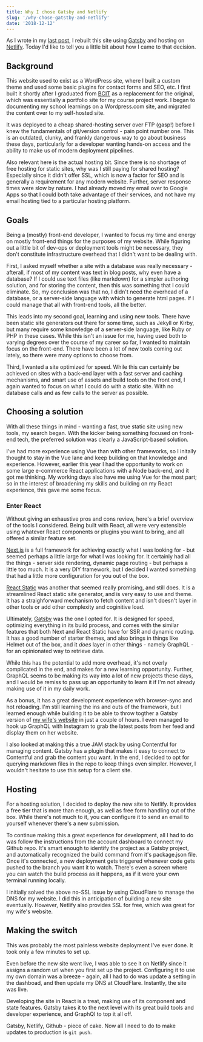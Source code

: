 ```yaml
---
title: Why I chose Gatsby and Netlify
slug: '/why-chose-gatstby-and-netlify'
date: '2018-12-12'
---
```


As I wrote in my [last post](/blog/welcome-to-3-point-oh), I rebuilt this site using [Gatsby](https://www.gatsbyjs.org) and hosting on [Netlify](https://netlify.com). Today I'd like to tell you a little bit about how I came to that decision.

## Background

This website used to exist as a WordPress site, where I built a custom theme and used some basic plugins for contact forms and SEO, etc. I first built it shortly after I graduated from [BCIT](https://www.bcit.ca/study/programs/6490cert) as a replacement for the original, which was essentially a portfolio site for my course project work. I began to documenting my school learnings on a Wordpress.com site, and migrated the content over to my self-hosted site.

It was deployed to a cheap shared-hosting server over FTP (gasp!) before I knew the fundamentals of git/version control - pain point number one. This is an outdated, clunky, and frankly dangerous way to go about business these days, particularly for a developer wanting hands-on access and the ability to make us of modern deployment pipelines.

Also relevant here is the actual hosting bit. Since there is no shortage of free hosting for static sites, why was I still paying for shared hosting?  Especially since it didn't offer SSL, which is now a factor for SEO and is generally a requirement for any modern website. Further, server response times were slow by nature.  I had already moved my email over to Google Apps so that I could both take advantage of their services, and not have my email hosting tied to a particular hosting platform.

## Goals

Being a (mostly) front-end developer, I wanted to focus my time and energy on mostly front-end things for the purposes of my website. While figuring out a little bit of dev-ops or deployment tools might be necessary, they don't constitute infrastructure overhead that I didn't want to be dealing with.

First, I asked myself whether a site with a database was really necessary - afterall, if most of my content was text in blog posts, why even have a database? If I could use text files (like markdown) for a simpler authoring solution, and for storing the content, then this was something that I could eliminate. So, my conclusion was that no, I didn't need the overhead of a database, or a server-side language with which to generate html pages. If I could manage that all with front-end tools, all the better.

This leads into my second goal, learning and using new tools. There have been static site generators out there for some time, such as Jekyll or Kirby, but many require some knowledge of a server-side language, like Ruby or PHP in these cases. While this isn't an issue for me, having used both to varying degrees over the course of my career so far, I wanted to maintain focus on the front-end. There have been a lot of new tools coming out lately, so there were many options to choose from.

Third, I wanted a site optimized for speed. While this can certainly be achieved on sites with a back-end layer with a fast server and caching mechanisms, and smart use of assets and build tools on the front end, I again wanted to focus on what I could do with a static site. With no database calls and as few calls to the server as possible.

## Choosing a solution

With all these things in mind - wanting a fast, true static site using new tools, my search began. With the kicker being something focused on front-end tech, the preferred solution was clearly a JavaScript-based solution.

I've had more experience using Vue than with other frameworks, so I initally thought to stay in the Vue lane and keep building on that knowledge and experience. However, earlier this year I had the opportunity to work on some large e-commerce React applications with a Node back-end, and it got me thinking. My working days also have me using Vue for the most part; so in the interest of broadening my skills and building on my React experience, this gave me some focus.

### Enter React

Without giving an exhaustive pros and cons review, here's a brief overview of the tools I considered. Being built with React, all were very extensible using whatever React components or plugins you want to bring, and all offered a similar feature set.

[Next.js](https://nextjs.org/) is a full framework for achieving exactly what I was looking for - but seemed perhaps a little large for what I was looking for. It certainly had all the things - server side rendering, dynamic page routing - but perhaps a little too much. It is a very DIY framework, but I decided I wanted something that had a little more configuration for you out of the box.

[React Static](https://react-static.js.org/) was another that seemed really promising, and still does. It is a streamlined React static site generator, and is very easy to use and theme. It has a straighforward mechanism to fetch content and isn't doesn't layer in other tools or add other complexity and coginitive load.

Ultimately, [Gatsby](https://www.gatsbyjs.org/) was the one I opted for. It is designed for speed, optimizing everything in its build process, and comes with the similar features that both Next and React Static have for SSR and dynamic routing. It has a good number of starter themes, and also brings in things like Helmet out of the box, and it _does_ layer in other things - namely GraphQL - for an opinionated way to retrieve data.

While this has the potential to add more overhead, it's not overly complicated in the end, and makes for a new learning opportunity. Further, GraphQL seems to be making its way into a lot of new projects these days, and I would be remiss to pass up an opportunity to learn it if I'm not already making use of it in my daily work.

As a bonus, it has a great development experience with browser-sync and hot reloading. I'm still learning the ins and outs of the framework, but I learned enough while building it to be able to throw togther a Gatsby version of [my wife's website](https://katrinadawn.ca/) in just a couple of hours. I even managed to hook up GraphQL with Instagram to grab the latest posts from her feed and display them on her website.

I also looked at making this a true JAM stack by using Contentful for managing content. Gatsby has a plugin that makes it easy to connect to Contentful and grab the content you want. In the end, I decided to opt for querying markdown files in the repo to keep things even simpler. However, I wouldn't hesitate to use this setup for a client site.

## Hosting

For a hosting solution, I decided to deploy the new site to Netlify. It provides a free tier that is more than enough, as well as free form handling out of the box. While there's not much to it, you can configure it to send an email to yourself whenever there's a new submission.

To continue making this a great experience for development, all I had to do was follow the instructions from the account dashboard to connect my Github repo. It's smart enough to identify the project as a Gatsby project, and automatically recognized the build command from it's package.json file. Once it's connected, a new deployment gets triggered whenever code gets pushed to the branch you want it to watch. There's even a screen where you can watch the build process as it happens, as if it were your own terminal running locally.

I initially solved the above no-SSL issue by using CloudFlare to manage the DNS for my website. I did this in anticipation of building a new site eventually. However, Netlify also provides SSL for free, which was great for my wife's website.

## Making the switch

This was probably the most painless website deployment I've ever done. It took only a few minutes to set up.

Even before the new site went live, I was able to see it on Netlify since it assigns a random url when you first set up the project. Configuring it to use my own domain was a breeze - again, all I had to do was update a setting in the dashboad, and then update my DNS at CloudFlare. Instantly, the site was live.

Developing the site in React is a treat, making use of its component and state features. Gatsby takes it to the next level with its great build tools and developer experience, and GraphQl to top it all off.

Gatsby, Netlify, Github - piece of cake. Now all I need to do to make updates to production is `git push`.